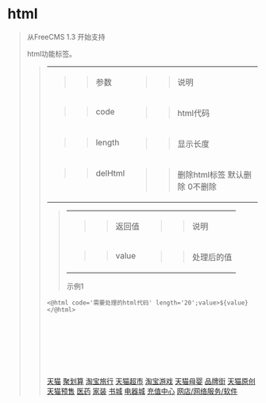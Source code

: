 # html #
<p>
<blockquote>从FreeCMS 1.3 开始支持</p>
<p>
html功能标签。</p>
<p>
<blockquote></p>
<p>
</p>
<table>
</blockquote><tbody>
<blockquote><tr>
<blockquote><td valign='top'>
<blockquote><p>
<blockquote>参数</p>
</blockquote></blockquote></td>
<td valign='top'>
<blockquote><p>
<blockquote>说明</p>
</blockquote></blockquote></td>
</blockquote></tr>
<tr>
<blockquote><td valign='top'>
<blockquote><p>
<blockquote>code</p>
</blockquote></blockquote></td>
<td valign='top'>
<blockquote><p>
<blockquote>html代码</p>
</blockquote></blockquote></td>
</blockquote></tr>
<tr>
<blockquote><td valign='top'>
<blockquote><p>
<blockquote>length</p>
</blockquote></blockquote></td>
<td valign='top'>
<blockquote><p>
<blockquote>显示长度</p>
</blockquote></blockquote></td>
</blockquote></tr>
<tr>
<blockquote><td valign='top'>
<blockquote><p>
<blockquote>delHtml</p>
</blockquote></blockquote></td>
<td valign='top'>
<blockquote><p>
<blockquote>删除html标签 默认删除 0不删除</p>
</blockquote></blockquote></td>
</blockquote></tr>
</blockquote></tbody>
</table>
<p>
<blockquote></p>
<p>
</p>
<p>
</p>
<p>
</p>
<table>
</blockquote><tbody>
<blockquote><tr>
<blockquote><td valign='top'>
<blockquote><p>
<blockquote>返回值</p>
</blockquote></blockquote></td>
<td valign='top'>
<blockquote><p>
<blockquote>说明</p>
</blockquote></blockquote></td>
</blockquote></tr>
<tr>
<blockquote><td valign='top'>
<blockquote><p>
<blockquote>value</p>
</blockquote></blockquote></td>
<td valign='top'>
<blockquote><p>
<blockquote>处理后的值</p>
</blockquote></blockquote></td>
</blockquote></tr>
</blockquote></tbody>
</table>
<p>
<blockquote></p>
<p>
</p>
<p>
</blockquote>示例1</p></blockquote>

<p>
<pre><code>&lt;@html code='需要处理的html代码' length='20';value&gt;${value}&lt;/@html&gt;<br>
<br>
<br>
<br>
</code></pre>
</p>



<a href='http://s.click.taobao.com/t_9?p=mm_13244061_0_0&l=http%3A%2F%2Fwww.tmall.com' title='点击有惊喜哦!'><img src='http://static.oschina.net/uploads/space/2013/0514/113712_xltW_916014.jpg' alt='' /></a>

<a href='http://s.click.taobao.com/t_9?p=mm_13244061_0_0&l=http%3A%2F%2Fwww.tmall.com'>天猫</a>
<a href='http://s.click.taobao.com/t?e=zGU34CA7K%2BPkqB05%2Bm7rfGKas1PIKp0U37pZuBotzOg7OjeU9mIWS5%2B5UROBz6sq4fiHePnGhf6UrWuOtfD2G6QGcAHIXpjhEtESpuqsRo0a&pid=mm_13244061_0_0'>聚划算</a>
<a href='http://s.click.taobao.com/t?e=zGU34CA7K%2BPkqB05%2Bm7rfGKas1PIKp0U37pZuBotzOg7OjY%2F2R0Ke3HHzv2kJZUH%2FehqodvBvxouiCPW7UkqmIn4pk08catp7aU2wpqfONSeQJM%3D&pid=mm_13244061_0_0'>淘宝旅行</a>
<a href='http://s.click.taobao.com/t_9?p=mm_13244061_0_0&l=http%3A%2F%2Fchaoshi.tmall.com'>天猫超市</a>
<a href='http://s.click.taobao.com/t_9?p=mm_13244061_0_0&l=http%3A%2F%2Fgame.taobao.com%2F'>淘宝游戏</a>
<a href='http://s.click.taobao.com/t_9?p=mm_13244061_0_0&l=http%3A%2F%2Flist.tmall.com%2Fsearch_product.htm%3Fcat%3D50023647%26style%3Dg'>天猫母婴</a>
<a href='http://s.click.taobao.com/t?e=zGU34CA7K%2BPkqB05%2Bm7rfGGjlY60oHcc7bkKOQiQwql7yXxt68u47A97attNG%2FWfaHAPFpIyLuDglIlZZIzTDC7kWPGdJOlnPB8PjDzLnUOgayyAdAcPsDvP'>品牌街</a>
<a href='http://s.click.taobao.com/t?e=zGU34CA7K%2BPkqB05%2Bm7rfGGjlY60oHcc7bkKOQiQwql7yXimOFVcUGdonSL8IVYI7uAMyAmtUl8PQxAKNX82jX4I3FP%2Bzblfw9nYDL8Ccgo2EVn%2F5mhrLeJHk3xnHUdE9EA4vrhH0%2BG0tfgwfC0AN%2BOfYJxXhxy84PjPziJOrv3eTJ1I87IzG7s1SFQz9EE73EBVMmrueMgsmq4m'>天猫原创</a>
<a href='http://s.click.taobao.com/t?e=zGU34CA7K%2BPkqB05%2Bm7rfGGjlY60oHcc7bkKOQiQwql7xi5u%2BU%2FFo%2FKIXMYsxVmyG31s2eG1vpA9myZsBa54gE2ob9ljOn%2FegW292cVm0zr1Z9zr2qHDvwWehQ%3D%3D'>天猫预售</a>
<a href='http://s.click.taobao.com/t?e=zGU34CA7K%2BPkqB05%2Bm7rfGGjlY60oHcc7bkKOQiQwql7xirjzithZf5kbM1fC812QEwcSPDdeboAGSL1jXlIeC%2BRPAtfpj2TuQ9KXXR7N0hzmMgh98lacdopjw%3D%3D'>医药</a>
<a href='http://s.click.taobao.com/t?e=zGU34CA7K%2BPkqB05%2Bm7rfGGjlY60oHcc7bkKOQiQwql0HOxqkjIO3w%2FbE4RZj1WFYOd%2B7tcBlZ4F3Rb9x0GlNkOh4lYZSlAgMSIGBMfqK5dZegLK4TiYRg%3D%3D'>家装</a>
<a href='http://s.click.taobao.com/t?e=zGU34CA7K%2BPkqB05%2Bm7rfGGjlY60oHcc7bkKOQiQwql0HaQs3EX%2F0TysdI0JVzYmcDgx2%2B2S1AG7XRLWvzwUhooGmwl1bAKcImHchnXHMYvC4jmNs78%3D'>书城</a>
<a href='http://s.click.taobao.com/t_9?p=mm_13244061_0_0&l=http%3A%2F%2F3c.tmall.com'>电器城</a>
<a href='http://s.click.taobao.com/t?e=zGU34CA7K%2BPkqB05%2Bm7rfGGjlY60oHcc7bkKOQiQwql0H7I0lWj1cuGzphXkEAKfwW8AgqQMOfXSocNQXMbLzdHrvJoGNCLKHKbfkaeX9cFrN4YCd0N2'>充值中心</a>
<a href='http://s.click.taobao.com/t?e=zGU34CA7K%2BPkqB05%2Bm7rfGGjlY60oHcc7bkKOQiQwql0GstRwRA3NozKTDBI1h0QDSDuxyEb%2BoqiTI8Wfvs%2B%2Fo%2B9weMfivsQjBN9qdfuPjYif%2BAz85G%2FdJrhuhz9N2Z%2BwBGSosJOr6iNDzfkqZCEBXaRWK1q%2F27DqU7K%2Fln9hWjzl1NbQf0JUSg%2FYY8k%2FDCHBAp9FlkVSWiXQfwf6lg%2FIcuA%2Fw%3D%3D'>网店/网络服务/软件</a>